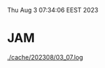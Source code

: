 Thu Aug  3 07:34:06 EEST 2023
# JAM
<a href='./cache/202308/03_07.log'>./cache/202308/03_07.log</a>
